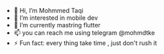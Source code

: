 - 👋 Hi, I’m Mohmmed Taqi
- 👀 I’m interested in mobile dev
- 🌱 I’m currently mastring flutter 
- 📫 you can reach me using telegram @mohmdtke
- ⚡ Fun fact: every thing take time , just don't rush it
  
<!---
mohmeadtke/mohmeadtke is a ✨ special ✨ repository because its `README.md` (this file) appears on your GitHub profile.
You can click the Preview link to take a look at your changes.
--->
